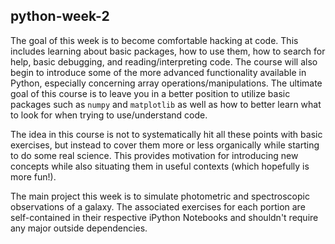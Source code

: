 ## python-week-2

The goal of this week is to become comfortable hacking at code.
This includes learning about basic packages, how to use them, how to
search for help, basic debugging, and reading/interpreting code.
The course will also begin to introduce some of the more advanced
functionality available in Python, especially concerning array
operations/manipulations. The ultimate goal of this course is to leave
you in a better position to utilize basic packages such as `numpy` and
`matplotlib` as well as how to better learn what to look for when trying
to use/understand code.

The idea in this course is not to systematically hit all these points
with basic exercises, but instead to cover them more or less organically
while starting to do some real science. This provides motivation for
introducing new concepts while also situating them in useful contexts
(which hopefully is more fun!).

The main project this week is to simulate photometric and spectroscopic
observations of a galaxy. The associated exercises for each portion
are self-contained in their respective iPython Notebooks and shouldn't
require any major outside dependencies.
